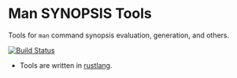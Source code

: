 Man SYNOPSIS Tools
===================

Tools for `man` command synopsis evaluation, generation, and others.

[![Build Status](https://travis-ci.org/gifnksm/man-sysnopsis-tools.svg?branch=master)](https://travis-ci.org/gifnksm/man-sysnopsis-tools)

* Tools are written in [rustlang](http://www.rust-lang.org/).
